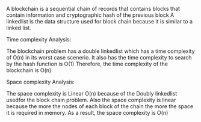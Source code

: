 A blockchain is a sequential chain of records that contains blocks that contain information and cryptographic hash of the previous block
A linkedlist is the data structure used for block chain because it is similar to a linked list.

Time complexity Analysis:

The blockchain problem has a double linkedlist which has a time complexity of O(n) in its worst case scenerio.
It also has the time complexity to search by the hash function is O(1)
Therefore, the time complexity of the blockchain is O(n)

Space complexity Analysis:

The space complexity is Linear O(n) because of the Doubly linkedlist usedfor the block chain problem. Also the space complexity is linear because the more the nodes of each block of the chain the more the space it is required in memory. As a result, the space complexity is O(n)